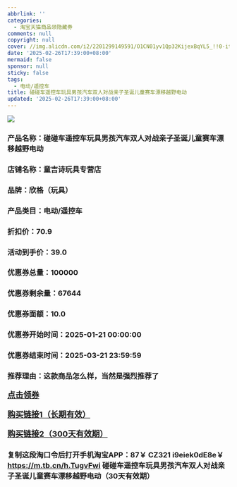```yaml
---
abbrlink: ''
categories:
  - 淘宝天猫商品领隐藏券
comments: null
copyright: null
cover: //img.alicdn.com/i2/2201299149591/O1CN01yv1Qp32KijexBqYL5_!!0-item_pic.jpg
date: '2025-02-26T17:39:00+08:00'
mermaid: false
sponsor: null
sticky: false
tags:
  - 电动/遥控车
title: 碰碰车遥控车玩具男孩汽车双人对战亲子圣诞儿童赛车漂移越野电动
updated: '2025-02-26T17:39:00+08:00'
--- 
```


![](//img.alicdn.com/i2/2201299149591/O1CN01yv1Qp32KijexBqYL5_!!0-item_pic.jpg)

### 产品名称：碰碰车遥控车玩具男孩汽车双人对战亲子圣诞儿童赛车漂移越野电动
### 店铺名称：童吉诗玩具专营店
### 品牌：欣格（玩具）
### 产品类目：电动/遥控车
### 折扣价：70.9
### 活动到手价：39.0
### 优惠券总量：100000
### 优惠券剩余量：67644
### 优惠券面额：10.0
### 优惠券开始时间：2025-01-21 00:00:00	
### 优惠券结束时间：2025-03-21 23:59:59	
### 推荐理由：这款商品怎么样，当然是强烈推荐了

<p style="font-size: 18px; font-weight: bold;">
  <a href="https://uland.taobao.com/coupon/edetail?e=qSlGMXJB4EGlhHvvyUNXZfh8CuWt5YH5OVuOuRD5gLJMmdsrkidbOWgpcJRl3wFwcV%2FlEyhmp8BsW35hauXjKaigh0OJLIpv7NPPmx%2Fqt50EzVBJMkWhO%2BHqG1gT%2FdwjdgMwcTxM%2Bn2%2FpYX7QlvxZ3IE4r7wqPNK7NjcxRIBfQbVM%2Fe4LpP7OiwynAdGnOngsRcE0wncGCr%2BZcC470QJTudA%2Bo3U%2FTB649IpuNimzZ39oIt1wrbvd3bN3ZFO%2FHcc8gw7CyR8B19SbnB%2BnTVamFNr%2BZx808UDTe0aHQ%2B%2Bmh99niGrtqOPfDWBYTOhwdeFH%2FmDeeVIzneaxTQULkICJ8HUw3GH5SZ%2BZQUWDPdEFUc%3D&traceId=2166d8db17407296732636749d133b&union_lens=lensId%3AOPT%401740729686%4021079337_0e68_1954b931ba3_105a%4001%40eyJmbG9vcklkIjo3MzM1NH0ie" target="_blank">点击领券</a>
</p>
<p style="font-size: 18px; font-weight: bold;">
  <a href="https://s.click.taobao.com/t?e=m%3D2%26s%3DK3INSzH4puxw4vFB6t2Z2ueEDrYVVa64K7Vc7tFgwiHjf2vlNIV67kkfnVn6TwKdVNjKoH%2FaCQP3ID%2FV1RqsF4wnCJeELi4I%2FIEn%2BS1IjHAB0ghlTd7WlZVm%2FOAUUFw71qrpxiwMoCNxc1AtbZGVSzjPvSUvWKmsddijlzXQQEnNEPXytV9ALq8XLr9cF0l0AOJ7n9hIYuTkWTPHo%2BXyomA4on3T5SGotaq2%2F7fBCZhFpk79zZx0%2FMtVAHqsjUjHjABASsIhPik7c5rETLHQz7TO8hVXH49zb%2FnUHMQd61%2FGCUoWt8%2BaTNwvtfmgfF3B2sjkC0lH26SUkQ8Kkmii86Jn5AyUbPoV" target="_blank">购买链接1（长期有效）</a>
</p>
<p style="font-size: 18px; font-weight: bold;">
  <a href="https://s.click.taobao.com/Fob5TNs" target="_blank">购买链接2（300天有效期）</a>
</p>

### 复制这段淘口令后打开手机淘宝APP：87￥ CZ321 i9eiek0dE8e￥ https://m.tb.cn/h.TugvFwi  碰碰车遥控车玩具男孩汽车双人对战亲子圣诞儿童赛车漂移越野电动（30天有效期）
